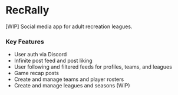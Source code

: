 # RecRally

[WIP] Social media app for adult recreation leagues.

### Key Features

- User auth via Discord
- Infinite post feed and post liking
- User following and filtered feeds for profiles, teams, and leagues
- Game recap posts
- Create and manage teams and player rosters
- Create and manage leagues and seasons (WIP)
